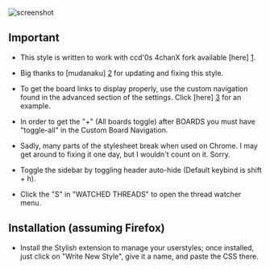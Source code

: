![screenshot](https://raw.githubusercontent.com/RiDeag/Stilig/master/screenshot.png)

 Important
-----------

* This style is written to work with ccd'0s 4chanX fork available [here] [1].

* Big thanks to [mudanaku] [2] for updating and fixing this style.

* To get the board links to display properly, use the custom navigation found in the advanced section of the settings. Click [here] [3] for an example.

* In order to get the "+" (All boards toggle) after BOARDS you must have "toggle-all" in the Custom Board Navigation.

* Sadly, many parts of the stylesheet break when used on Chrome. I may get around to fixing it one day, but I wouldn't count on it. Sorry.

* Toggle the sidebar by toggling header auto-hide (Default keybind is shift + h).

* Click the "S" in "WATCHED THREADS" to open the thread watcher menu.

Installation (assuming Firefox)
-------------------------------

* Install the Stylish extension to manage your userstyles; once installed, just click on "Write New Style", give it a name, and paste the CSS there.

[1]: https://github.com/ccd0/4chan-x
[2]: https://github.com/mudanaku/
[3]: http://i.imgur.com/opfVRLw.png
